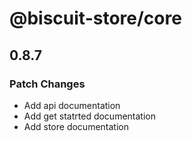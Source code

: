 # @biscuit-store/core

## 0.8.7
### Patch Changes

- Add api documentation
- Add get statrted documentation
- Add store documentation
